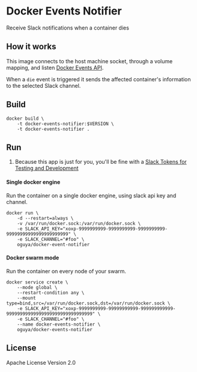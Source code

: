 # Docker Events Notifier
Receive Slack notifications when a container dies

## How it works
This image connects to the host machine socket, through a volume mapping, and listen [Docker Events API](https://docs.docker.com/engine/reference/api/docker_remote_api_v1.24/#/monitor-dockers-events).

When a `die` event is triggered it sends the affected container's information to the selected Slack channel.


## Build

```shell
docker build \
    -t docker-events-notifier:$VERSION \
    -t docker-events-notifier .
```

## Run
1. Because this app is just for you, you'll be fine with  a [Slack Tokens for Testing and Development](https://api.slack.com/docs/oauth-test-tokens)

#### Single docker engine
Run the container on a single docker engine, using slack api key and channel.

```shell
docker run \
    -d --restart=always \
    -v /var/run/docker.sock:/var/run/docker.sock \
    -e SLACK_API_KEY="xoxp-9999999999-9999999999-9999999999-99999999999999999999999" \
    -e SLACK_CHANNEL="#foo" \
    oguya/docker-event-notifier
```

#### Docker swarm mode
Run the container on every node of your swarm.

```shell
docker service create \
    --mode global \
    --restart-condition any \
    --mount type=bind,src=/var/run/docker.sock,dst=/var/run/docker.sock \
    -e SLACK_API_KEY="xoxp-9999999999-99999999999-999999999999-99999999999999999999999999999999" \
    -e SLACK_CHANNEL="#foo" \
    --name docker-events-notifier \
    oguya/docker-events-notifier
```

## License
Apache License Version 2.0

